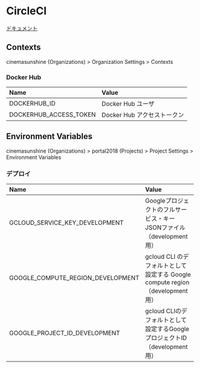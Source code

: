 # CircleCI

[ドキュメント](https://circleci.com/docs/ja/)

## Contexts

cinemasunshine (Organizations) > Organization Settings > Contexts

### Docker Hub

| Name | Value |
|:---|:---|
|DOCKERHUB_ID |Docker Hub ユーザ |
|DOCKERHUB_ACCESS_TOKEN |Docker Hub アクセストークン |

## Environment Variables

cinemasunshine (Organizations) > portal2018 (Projects) > Project Settings > Environment Variables

### デプロイ

| Name | Value |
|:---|:---|
| GCLOUD_SERVICE_KEY_DEVELOPMENT | Googleプロジェクトのフルサービス・キーJSONファイル （development用） |
| GOOGLE_COMPUTE_REGION_DEVELOPMENT | gcloud CLI のデフォルトとして設定する Google compute region （development用） |
| GOOGLE_PROJECT_ID_DEVELOPMENT | gcloud CLIのデフォルトとして設定するGoogleプロジェクトID （development用） |
